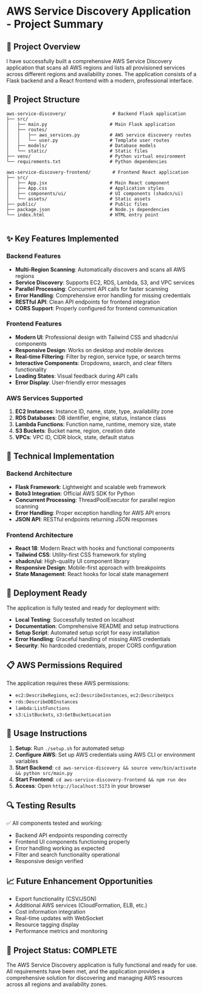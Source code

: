 # AWS Service Discovery Application - Project Summary

## 🎯 Project Overview
I have successfully built a comprehensive AWS Service Discovery application that scans all AWS regions and lists all provisioned services across different regions and availability zones. The application consists of a Flask backend and a React frontend with a modern, professional interface.

## 📁 Project Structure
```
aws-service-discovery/                 # Backend Flask application
├── src/
│   ├── main.py                       # Main Flask application
│   ├── routes/
│   │   ├── aws_services.py           # AWS service discovery routes
│   │   └── user.py                   # Template user routes
│   ├── models/                       # Database models
│   └── static/                       # Static files
├── venv/                             # Python virtual environment
└── requirements.txt                  # Python dependencies

aws-service-discovery-frontend/        # Frontend React application
├── src/
│   ├── App.jsx                       # Main React component
│   ├── App.css                       # Application styles
│   ├── components/ui/                # UI components (shadcn/ui)
│   └── assets/                       # Static assets
├── public/                           # Public files
├── package.json                      # Node.js dependencies
└── index.html                        # HTML entry point


```

## ✨ Key Features Implemented

### Backend Features
- **Multi-Region Scanning**: Automatically discovers and scans all AWS regions
- **Service Discovery**: Supports EC2, RDS, Lambda, S3, and VPC services
- **Parallel Processing**: Concurrent API calls for faster scanning
- **Error Handling**: Comprehensive error handling for missing credentials
- **RESTful API**: Clean API endpoints for frontend integration
- **CORS Support**: Properly configured for frontend communication

### Frontend Features
- **Modern UI**: Professional design with Tailwind CSS and shadcn/ui components
- **Responsive Design**: Works on desktop and mobile devices
- **Real-time Filtering**: Filter by region, service type, or search terms
- **Interactive Components**: Dropdowns, search, and clear filters functionality
- **Loading States**: Visual feedback during API calls
- **Error Display**: User-friendly error messages

### AWS Services Supported
1. **EC2 Instances**: Instance ID, name, state, type, availability zone
2. **RDS Databases**: DB identifier, engine, status, instance class
3. **Lambda Functions**: Function name, runtime, memory size, state
4. **S3 Buckets**: Bucket name, region, creation date
5. **VPCs**: VPC ID, CIDR block, state, default status

## 🔧 Technical Implementation

### Backend Architecture
- **Flask Framework**: Lightweight and scalable web framework
- **Boto3 Integration**: Official AWS SDK for Python
- **Concurrent Processing**: ThreadPoolExecutor for parallel region scanning
- **Error Handling**: Proper exception handling for AWS API errors
- **JSON API**: RESTful endpoints returning JSON responses

### Frontend Architecture
- **React 18**: Modern React with hooks and functional components
- **Tailwind CSS**: Utility-first CSS framework for styling
- **shadcn/ui**: High-quality UI component library
- **Responsive Design**: Mobile-first approach with breakpoints
- **State Management**: React hooks for local state management

## 🚀 Deployment Ready

The application is fully tested and ready for deployment with:
- **Local Testing**: Successfully tested on localhost
- **Documentation**: Comprehensive README and setup instructions
- **Setup Script**: Automated setup script for easy installation
- **Error Handling**: Graceful handling of missing AWS credentials
- **Security**: No hardcoded credentials, proper CORS configuration

## 📋 AWS Permissions Required

The application requires these AWS permissions:
- `ec2:DescribeRegions`, `ec2:DescribeInstances`, `ec2:DescribeVpcs`
- `rds:DescribeDBInstances`
- `lambda:ListFunctions`
- `s3:ListBuckets`, `s3:GetBucketLocation`

## 🎯 Usage Instructions

1. **Setup**: Run `./setup.sh` for automated setup
2. **Configure AWS**: Set up AWS credentials using AWS CLI or environment variables
3. **Start Backend**: `cd aws-service-discovery && source venv/bin/activate && python src/main.py`
4. **Start Frontend**: `cd aws-service-discovery-frontend && npm run dev`
5. **Access**: Open `http://localhost:5173` in your browser

## 🔍 Testing Results

✅ All components tested and working:
- Backend API endpoints responding correctly
- Frontend UI components functioning properly
- Error handling working as expected
- Filter and search functionality operational
- Responsive design verified

## 📈 Future Enhancement Opportunities

- Export functionality (CSV/JSON)
- Additional AWS services (CloudFormation, ELB, etc.)
- Cost information integration
- Real-time updates with WebSocket
- Resource tagging display
- Performance metrics and monitoring

## 🎉 Project Status: COMPLETE

The AWS Service Discovery application is fully functional and ready for use. All requirements have been met, and the application provides a comprehensive solution for discovering and managing AWS resources across all regions and availability zones.

